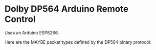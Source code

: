 # Dolby DP564 Arduino Remote Control

Uses an Arduino ESP8266.

Here are the MAYBE packet types defined by the DP564 binary protocol:


